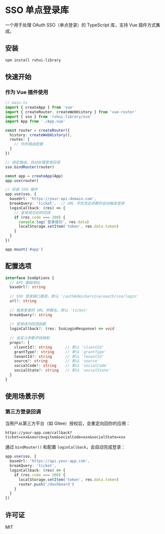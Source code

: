 # SSO 单点登录库

一个用于处理 OAuth SSO（单点登录）的 TypeScript 库，支持 Vue 插件方式集成。

## 安装

```bash
npm install rxhui-library
```

## 快速开始

### 作为 Vue 插件使用

```typescript
// main.ts
import { createApp } from 'vue'
import { createRouter, createWebHistory } from 'vue-router'
import { sso } from 'rxhui-library/sso'
import App from './App.vue'

const router = createRouter({
  history: createWebHistory(),
  routes: [
    // 你的路由配置
  ]
})

// 绑定路由，自动处理登录回调
sso.bindRouter(router)

const app = createApp(App)
app.use(router)

// 安装 SSO 插件
app.use(sso, {
  baseUrl: 'https://your-api-domain.com',
  breakQuery: 'ticket',  // URL 中包含此参数时自动触发登录
  loginCallback: (res) => {
    // 登录成功后的回调
    if (res.code === 200) {
      console.log('登录成功', res.data)
      localStorage.setItem('token', res.data.token)
    }
  }
})

app.mount('#app')
```

## 配置选项

```typescript
interface SsoOptions {
  // API 基础地址
  baseUrl?: string
  
  // SSO 登录接口路径，默认 '/authAdminService/oauth/sso/login'
  url?: string
  
  // 触发登录的 URL 参数名，默认 'ticket'
  breakQuery?: string
  
  // 登录成功回调函数
  loginCallback?: (res: SsoLoginResponse) => void
  
  // 自定义参数字段映射
  props?: {
    clientId?: string      // 默认 'clientId'
    grantType?: string     // 默认 'grantType'
    tenantId?: string      // 默认 'tenantId'
    source?: string        // 默认 'source'
    socialCode?: string    // 默认 'socialCode'
    socialState?: string   // 默认 'socialState'
  }
}
```

## 使用场景示例

### 第三方登录回调

当用户从第三方平台（如 Gitee）授权后，会重定向回你的应用：

```
https://your-app.com/callback?ticket=xxx&source=gitee&socialCode=xxx&socialState=xxx
```

通过 `bindRouter()` 和配置 `loginCallback`，会自动完成登录：

```typescript
app.use(sso, {
  baseUrl: 'https://api.your-app.com',
  breakQuery: 'ticket',
  loginCallback: (res) => {
    if (res.code === 200) {
      localStorage.setItem('token', res.data.token)
      router.push('/dashboard')
    }
  }
})
```

## 许可证

MIT
